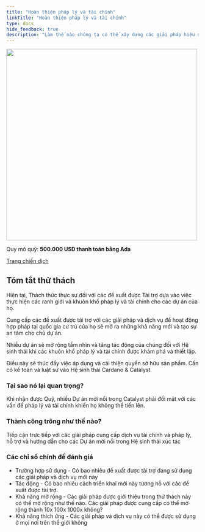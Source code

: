 ```yaml
---
title: "Hoàn thiện pháp lý và tài chính"
linkTitle: "Hoàn thiện pháp lý và tài chính"
type: docs
hide_feedback: true
description: "Làm thế nào chúng ta có thể xây dựng các giải pháp hiệu quả để khám phá và cung cấp các dịch vụ pháp lý, tài chính và hỗ trợ cho các Nhà đề xuất đã được tài trợ."
---
```


<img src="https://cardano.ideascale.com/community-library/accounts/93/936143/Public/09-Legal-_-Financial-Implementations-9dbf3f.png" style="width:500px;height500px">

Quy mô quỹ: **500.000 USD thanh toán bằng Ada**

[Trang chiến dịch](https://cardano.ideascale.com/c/campaigns/26596/about)

## Tóm tắt thử thách

Hiện tại, Thách thức thực sự đối với các đề xuất được Tài trợ dựa vào việc thực hiện các ranh giới và khuôn khổ pháp lý và tài chính cho các dự án của họ.

Cung cấp các đề xuất được tài trợ với các giải pháp và dịch vụ để hoạt động hợp pháp tại quốc gia cư trú của họ sẽ mở ra những khả năng mới và tạo sự an tâm cho chủ dự án.

Nhiều dự án sẽ mở rộng tầm nhìn và tăng tác động của chúng đối với Hệ sinh thái khi các khuôn khổ pháp lý và tài chính được khám phá và thiết lập.

Điều này sẽ thúc đẩy việc áp dụng và cải thiện quyền sở hữu sản phẩm. Cần có kế toán và luật sư vào Hệ sinh thái Cardano &amp; Catalyst.

### Tại sao nó lại quan trọng?

Khi nhận được Quỹ, nhiều Dự án mới nổi trong Catalyst phải đối mặt với các vấn đề pháp lý và tài chính khiến họ không thể tiến lên.

### Thành công trông như thế nào?

Tiếp cận trực tiếp với các giải pháp cung cấp dịch vụ tài chính và pháp lý, hỗ trợ và hướng dẫn cho các Dự án mới nổi trong Hệ sinh thái xúc tác

### Các chỉ số chính để đánh giá

- Trường hợp sử dụng - Có bao nhiêu đề xuất được tài trợ đang sử dụng các giải pháp và dịch vụ mới này
- Tác động - Có bao nhiêu cách triển khai mới này tương hỗ với các đề xuất được tài trợ.
- Khả năng mở rộng - Các giải pháp được giới thiệu trong thử thách này có thể mở rộng như thế nào. Các giải pháp được cung cấp có thể mở rộng thành 10x 100x 1000x không?
- Khả năng thích ứng - Các giải pháp và dịch vụ này có thể được sử dụng ở mọi nơi trên thế giới không
